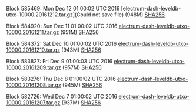 Block 585469: Mon Dec 12 01:00:02 UTC 2016 [electrum-dash-leveldb-utxo-10000.20161212.tar.gz](Could not save file) (948M) [SHA256](https://transfer.sh/BIOup/electrum-dash-leveldb-utxo-10000.20161212.tar.gz.sha256)

Block 584920: Sun Dec 11 01:00:02 UTC 2016 [electrum-dash-leveldb-utxo-10000.20161211.tar.gz](https://transfer.sh/CgPZF/electrum-dash-leveldb-utxo-10000.20161211.tar.gz) (951M) [SHA256](https://transfer.sh/3OYv7/electrum-dash-leveldb-utxo-10000.20161211.tar.gz.sha256)

Block 584372: Sat Dec 10 01:00:02 UTC 2016 [electrum-dash-leveldb-utxo-10000.20161210.tar.gz](https://transfer.sh/EltT0/electrum-dash-leveldb-utxo-10000.20161210.tar.gz) (943M) [SHA256](https://transfer.sh/RimWB/electrum-dash-leveldb-utxo-10000.20161210.tar.gz.sha256)

Block 583827: Fri Dec  9 01:00:03 UTC 2016 [electrum-dash-leveldb-utxo-10000.20161209.tar.gz](https://transfer.sh/wvSJz/electrum-dash-leveldb-utxo-10000.20161209.tar.gz) (957M) [SHA256](https://transfer.sh/7hLbY/electrum-dash-leveldb-utxo-10000.20161209.tar.gz.sha256)

Block 583276: Thu Dec  8 01:00:02 UTC 2016 [electrum-dash-leveldb-utxo-10000.20161208.tar.gz](https://transfer.sh/muQEl/electrum-dash-leveldb-utxo-10000.20161208.tar.gz) (945M) [SHA256](https://transfer.sh/nCnRk/electrum-dash-leveldb-utxo-10000.20161208.tar.gz.sha256)

Block 582726: Wed Dec  7 01:00:02 UTC 2016 [electrum-dash-leveldb-utxo-10000.20161207.tar.gz](https://transfer.sh/o8QHY/electrum-dash-leveldb-utxo-10000.20161207.tar.gz) (937M) [SHA256](https://transfer.sh/kqxBR/electrum-dash-leveldb-utxo-10000.20161207.tar.gz.sha256)
